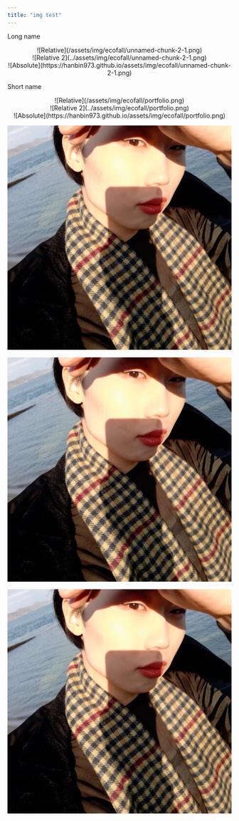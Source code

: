 ```yaml
---
title: "img test"
---
```


Long name
<center>
![Relative](/assets/img/ecofall/unnamed-chunk-2-1.png)

</center>

<center>
![Relative 2](../assets/img/ecofall/unnamed-chunk-2-1.png)

</center>

<center>
![Absolute](https://hanbin973.github.io/assets/img/ecofall/unnamed-chunk-2-1.png)

</center>

Short name
<center>
![Relative](/assets/img/ecofall/portfolio.png)

</center>

<center>
![Relative 2](../assets/img/ecofall/portfolio.png)

</center>

<center>
![Absolute](https://hanbin973.github.io/assets/img/ecofall/portfolio.png)

</center>

![Profile Pic 1](/assets/img/ecofall/portfolio.png)

![Profile Pic 2](/assets/img/portfolio.png)

![Profile Pic 3](/assets/portfolio.png)



